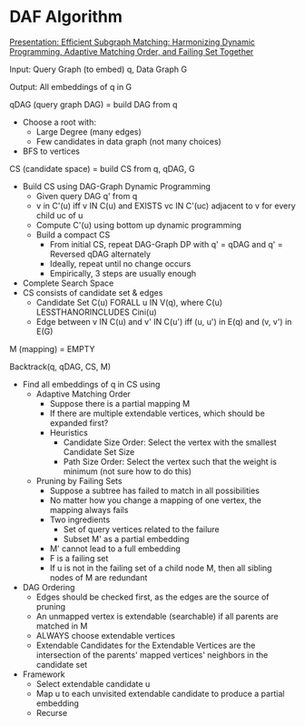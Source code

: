 # DAF Algorithm

[Presentation: Efficient Subgraph Matching: Harmonizing Dynamic Programming, Adaptive Matching Order, and Failing Set Together](https://av.tib.eu/media/42973)

Input: Query Graph (to embed) q, Data Graph G

Output: All embeddings of q in G

qDAG (query graph DAG) = build DAG from q

- Choose a root with:
  - Large Degree (many edges)
  - Few candidates in data graph (not many choices)
- BFS to vertices

CS (candidate space) = build CS from q, qDAG, G

- Build CS using DAG-Graph Dynamic Programming
  - Given query DAG q' from q
  - v in C'(u) iff v IN C(u) and EXISTS vc IN C'(uc) adjacent to v for every child uc of u
  - Compute C'(u) using bottom up dynamic programming
  - Build a compact CS
    - From initial CS, repeat DAG-Graph DP with q' = qDAG and q' = Reversed qDAG alternately
    - Ideally, repeat until no change occurs
    - Empirically, 3 steps are usually enough
- Complete Search Space
- CS consists of candidate set & edges
  - Candidate Set C(u) FORALL u IN V(q), where C(u) LESSTHANORINCLUDES Cini(u)
  - Edge between v IN C(u) and v' IN C(u') iff (u, u') in E(q) and (v, v') in E(G)

M (mapping) = EMPTY

Backtrack(q, qDAG, CS, M)

- Find all embeddings of q in CS using
  - Adaptive Matching Order
    - Suppose there is a partial mapping M
    - If there are multiple extendable vertices, which should be expanded first?
    - Heuristics
      - Candidate Size Order: Select the vertex with the smallest Candidate Set Size
      - Path Size Order: Select the vertex such that the weight is minimum (not sure
        how to do this)
  - Pruning by Failing Sets
    - Suppose a subtree has failed to match in all possibilities
    - No matter how you change a mapping of one vertex, the mapping always fails
    - Two ingredients
      - Set of query vertices related to the failure
      - Subset M' as a partial embedding
    - M' cannot lead to a full embedding
    - F is a failing set
    - If u is not in the failing set of a child node M, then all sibling nodes of M
      are redundant
- DAG Ordering
  - Edges should be checked first, as the edges are the source of pruning
  - An unmapped vertex is extendable (searchable) if all parents are matched in M
  - ALWAYS choose extendable vertices
  - Extendable Candidates for the Extendable Vertices are the intersection of the
    parents' mapped vertices' neighbors in the candidate set
- Framework
  - Select extendable candidate u
  - Map u to each unvisited extendable candidate to produce a partial embedding
  - Recurse
